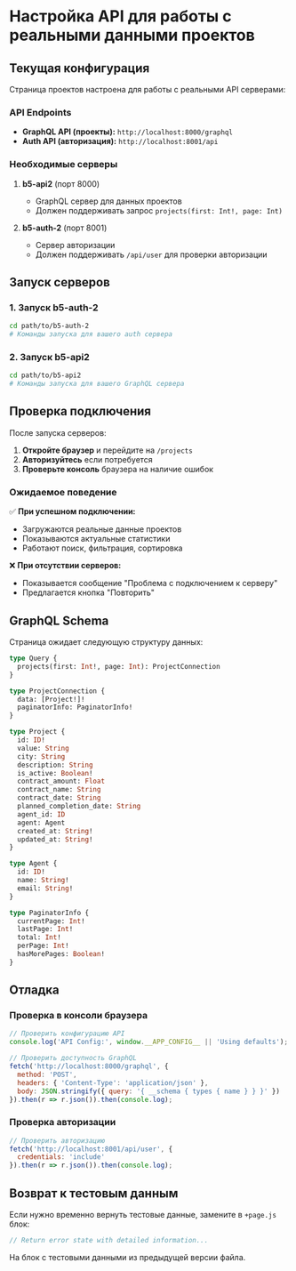 # Настройка API для работы с реальными данными проектов

## Текущая конфигурация

Страница проектов настроена для работы с реальными API серверами:

### API Endpoints
- **GraphQL API (проекты):** `http://localhost:8000/graphql`
- **Auth API (авторизация):** `http://localhost:8001/api`

### Необходимые серверы

1. **b5-api2** (порт 8000)
   - GraphQL сервер для данных проектов
   - Должен поддерживать запрос `projects(first: Int!, page: Int)`

2. **b5-auth-2** (порт 8001)  
   - Сервер авторизации
   - Должен поддерживать `/api/user` для проверки авторизации

## Запуск серверов

### 1. Запуск b5-auth-2
```bash
cd path/to/b5-auth-2
# Команды запуска для вашего auth сервера
```

### 2. Запуск b5-api2
```bash
cd path/to/b5-api2
# Команды запуска для вашего GraphQL сервера
```

## Проверка подключения

После запуска серверов:

1. **Откройте браузер** и перейдите на `/projects`
2. **Авторизуйтесь** если потребуется
3. **Проверьте консоль** браузера на наличие ошибок

### Ожидаемое поведение

✅ **При успешном подключении:**
- Загружаются реальные данные проектов
- Показываются актуальные статистики
- Работают поиск, фильтрация, сортировка

❌ **При отсутствии серверов:**
- Показывается сообщение "Проблема с подключением к серверу"
- Предлагается кнопка "Повторить"

## GraphQL Schema

Страница ожидает следующую структуру данных:

```graphql
type Query {
  projects(first: Int!, page: Int): ProjectConnection
}

type ProjectConnection {
  data: [Project!]!
  paginatorInfo: PaginatorInfo!
}

type Project {
  id: ID!
  value: String
  city: String
  description: String
  is_active: Boolean!
  contract_amount: Float
  contract_name: String
  contract_date: String
  planned_completion_date: String
  agent_id: ID
  agent: Agent
  created_at: String!
  updated_at: String!
}

type Agent {
  id: ID!
  name: String!
  email: String!
}

type PaginatorInfo {
  currentPage: Int!
  lastPage: Int!
  total: Int!
  perPage: Int!
  hasMorePages: Boolean!
}
```

## Отладка

### Проверка в консоли браузера
```javascript
// Проверить конфигурацию API
console.log('API Config:', window.__APP_CONFIG__ || 'Using defaults');

// Проверить доступность GraphQL
fetch('http://localhost:8000/graphql', {
  method: 'POST',
  headers: { 'Content-Type': 'application/json' },
  body: JSON.stringify({ query: '{ __schema { types { name } } }' })
}).then(r => r.json()).then(console.log);
```

### Проверка авторизации
```javascript
// Проверить авторизацию
fetch('http://localhost:8001/api/user', {
  credentials: 'include'
}).then(r => r.json()).then(console.log);
```

## Возврат к тестовым данным

Если нужно временно вернуть тестовые данные, замените в `+page.js` блок:
```javascript
// Return error state with detailed information...
```

На блок с тестовыми данными из предыдущей версии файла.